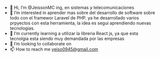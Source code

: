 - 👋 Hi, I’m @JeissonMC  ing, en sistemas y telecomunicaciones   
- 👀 I’m interested in  aprender mas sobre del desarrollo de software sobre todo con el framewor  Laravel de PHP. ya he desarrollado varios prpyectos con esta herramienta, la idea es segui aprendiendo nuevas tecnologias.  
- 🌱 I’m currently learning a utilizar la libreria React js, ya que esta tecnolgia esta siendo muy demandada por las empresas
- 💞️ I’m looking to collaborate on
- 📫 How to reach me  yeiso0945@gmail.com

<!---
JeissonMC/JeissonMC is a ✨ special ✨ repository because its `README.md` (this file) appears on your GitHub profile.
You can click the Preview link to take a look at your changes.
--->
